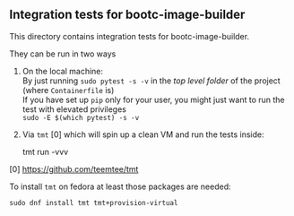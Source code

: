 Integration tests for bootc-image-builder
----------------------------------------------

This directory contains integration tests for bootc-image-builder.

They can be run in two ways
1. On the local machine:  
 By just running `sudo pytest -s -v` in the _top level folder_ of the project (where `Containerfile` is)  
 If you have set up `pip` only for your user, you might just want to run the test with elevated privileges  
 `sudo -E $(which pytest) -s -v`
2. Via `tmt` [0] which will spin up a clean VM and run the tests inside: 

	tmt run -vvv

[0] https://github.com/teemtee/tmt

To install `tmt` on fedora at least those packages are needed:

```shell
sudo dnf install tmt tmt+provision-virtual
```
